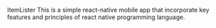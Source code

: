 ItemLister
This is a simple react-native mobile app that incorporate key features and principles of react native programming language.
